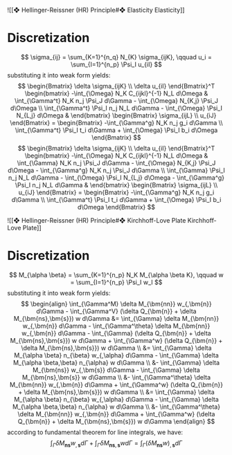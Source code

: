 
![[❖ Hellinger-Reissner (HR) Principle#❖ Elasticity Elasticity]]

# Discretization

$$
\sigma_{ij} = \sum_{K=1}^{n_q} N_{K} \sigma_{ijK}, \qquad u_i = \sum_{I=1}^{n_p} \Psi_I u_{iI}
$$
substituting it into weak form yields:
$$
\begin{Bmatrix}
    \delta \sigma_{ijK} \\ \delta u_{iI}
\end{Bmatrix}^T
\begin{bmatrix}
    -\int_{\Omega} N_K C_{ijkl}^{-1} N_L d\Omega & \int_{\Gamma^t} N_K n_j \Psi_J d\Gamma - \int_{\Omega} N_{K,j} \Psi_J d\Omega \\
    \int_{\Gamma^t} \Psi_I n_j N_L d\Gamma - \int_{\Omega} \Psi_I N_{L,j} d\Omega &
\end{bmatrix}
\begin{Bmatrix}
    \sigma_{ijL} \\ u_{iJ}
\end{Bmatrix} =
\begin{Bmatrix}
    -\int_{\Gamma^g} N_K n_j g_i d\Gamma \\ \int_{\Gamma^t} \Psi_I t_i d\Gamma + \int_{\Omega} \Psi_I b_i d\Omega
\end{Bmatrix}
$$
$$
\begin{Bmatrix}
    \delta \sigma_{ijK} \\ \delta u_{iI}
\end{Bmatrix}^T
\begin{bmatrix}
    -\int_{\Omega} N_K C_{ijkl}^{-1} N_L d\Omega & \int_{\Gamma} N_K n_j \Psi_J d\Gamma - \int_{\Omega} N_{K,j} \Psi_J d\Omega - \int_{\Gamma^g} N_K n_j \Psi_J d\Gamma \\
    \int_{\Gamma} \Psi_I n_j N_L d\Gamma - \int_{\Omega} \Psi_I N_{L,j} d\Omega - \int_{\Gamma^g} \Psi_I n_j N_L d\Gamma &
\end{bmatrix}
\begin{Bmatrix}
    \sigma_{ijL} \\ u_{iJ}
\end{Bmatrix} =
\begin{Bmatrix}
    -\int_{\Gamma^g} N_K n_j g_i d\Gamma \\ \int_{\Gamma^t} \Psi_I t_i d\Gamma + \int_{\Omega} \Psi_I b_i d\Omega
\end{Bmatrix}
$$

![[❖ Hellinger-Reissner (HR) Principle#❖ Kirchhoff-Love Plate Kirchhoff-Love Plate]]

# Discretization

$$
M_{\alpha \beta} = \sum_{K=1}^{n_p} N_K M_{\alpha \beta K}, \qquad w = \sum_{I=1}^{n_p} \Psi_I w_I
$$
substituting it into weak form yields:
$$
\begin{align}
    \int_{\Gamma^M} \delta M_{\bm{nn}} w_{,\bm{n}} d\Gamma - \int_{\Gamma^V} (\delta Q_{\bm{n}} + \delta M_{\bm{ns},\bm{s}}) w d\Gamma &=
    \int_{\Gamma} \delta M_{\bm{nn}} w_{,\bm{n}} d\Gamma - \int_{\Gamma^\theta} \delta M_{\bm{nn}} w_{,\bm{n}} d\Gamma
    - \int_{\Gamma} (\delta Q_{\bm{n}} + \delta M_{\bm{ns},\bm{s}}) w d\Gamma + \int_{\Gamma^w} (\delta Q_{\bm{n}} + \delta M_{\bm{ns},\bm{s}}) w d\Gamma \\
    &= \int_{\Gamma} \delta M_{\alpha \beta} n_{\beta} w_{,\alpha} d\Gamma - \int_{\Gamma} \delta M_{\alpha \beta,\beta} n_{\alpha} w d\Gamma \\
    &- \int_{\Gamma} \delta M_{\bm{ns}} w_{,\bm{s}} d\Gamma - \int_{\Gamma} \delta M_{\bm{ns},\bm{s}} w d\Gamma \\
    &- \int_{\Gamma^\theta} \delta M_{\bm{nn}} w_{,\bm{n}} d\Gamma + \int_{\Gamma^w} (\delta Q_{\bm{n}} + \delta M_{\bm{ns},\bm{s}}) w d\Gamma \\
    &= \int_{\Gamma} \delta M_{\alpha \beta} n_{\beta} w_{,\alpha} d\Gamma - \int_{\Gamma} \delta M_{\alpha \beta,\beta} n_{\alpha} w d\Gamma \\
    &- \int_{\Gamma^\theta} \delta M_{\bm{nn}} w_{,\bm{n}} d\Gamma + \int_{\Gamma^w} (\delta Q_{\bm{n}} + \delta M_{\bm{ns},\bm{s}}) w d\Gamma
\end{align}
$$
according to fundamental theorem for line integrals, we have:
$$
\int_{\Gamma} \delta M_{\bm{ns}} w_{,\bm{s}} d\Gamma + \int_{\Gamma} \delta M_{\bm{ns},\bm{s}} w d\Gamma = \int_{\Gamma}(\delta M_{\bm{ns}} w)_{,\bm{s}} d\Gamma
$$

